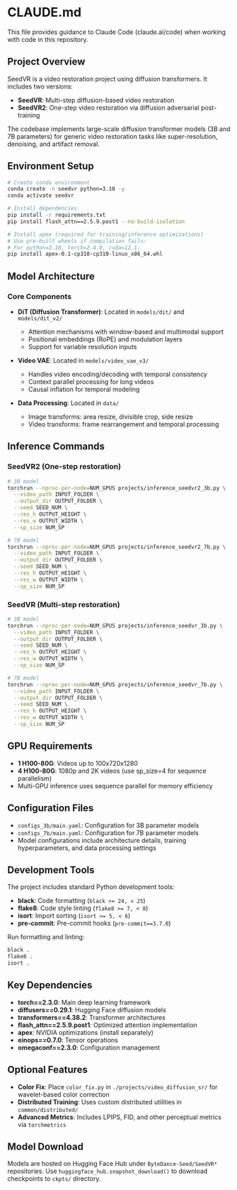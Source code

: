 # CLAUDE.md

This file provides guidance to Claude Code (claude.ai/code) when working with code in this repository.

## Project Overview

SeedVR is a video restoration project using diffusion transformers. It includes two versions:
- **SeedVR**: Multi-step diffusion-based video restoration 
- **SeedVR2**: One-step video restoration via diffusion adversarial post-training

The codebase implements large-scale diffusion transformer models (3B and 7B parameters) for generic video restoration tasks like super-resolution, denoising, and artifact removal.

## Environment Setup

```bash
# Create conda environment
conda create -n seedvr python=3.10 -y
conda activate seedvr

# Install dependencies
pip install -r requirements.txt
pip install flash_attn==2.5.9.post1 --no-build-isolation

# Install apex (required for training/inference optimizations)
# Use pre-built wheels if compilation fails:
# For python=3.10, torch=2.4.0, cuda=12.1:
pip install apex-0.1-cp310-cp310-linux_x86_64.whl
```

## Model Architecture

### Core Components
- **DiT (Diffusion Transformer)**: Located in `models/dit/` and `models/dit_v2/`
  - Attention mechanisms with window-based and multimodal support
  - Positional embeddings (RoPE) and modulation layers
  - Support for variable resolution inputs

- **Video VAE**: Located in `models/video_vae_v3/`
  - Handles video encoding/decoding with temporal consistency
  - Context parallel processing for long videos
  - Causal inflation for temporal modeling

- **Data Processing**: Located in `data/`
  - Image transforms: area resize, divisible crop, side resize
  - Video transforms: frame rearrangement and temporal processing

## Inference Commands

### SeedVR2 (One-step restoration)
```bash
# 3B model
torchrun --nproc-per-node=NUM_GPUS projects/inference_seedvr2_3b.py \
  --video_path INPUT_FOLDER \
  --output_dir OUTPUT_FOLDER \
  --seed SEED_NUM \
  --res_h OUTPUT_HEIGHT \
  --res_w OUTPUT_WIDTH \
  --sp_size NUM_SP

# 7B model  
torchrun --nproc-per-node=NUM_GPUS projects/inference_seedvr2_7b.py \
  --video_path INPUT_FOLDER \
  --output_dir OUTPUT_FOLDER \
  --seed SEED_NUM \
  --res_h OUTPUT_HEIGHT \
  --res_w OUTPUT_WIDTH \
  --sp_size NUM_SP
```

### SeedVR (Multi-step restoration)
```bash
# 3B model
torchrun --nproc-per-node=NUM_GPUS projects/inference_seedvr_3b.py \
  --video_path INPUT_FOLDER \
  --output_dir OUTPUT_FOLDER \
  --seed SEED_NUM \
  --res_h OUTPUT_HEIGHT \
  --res_w OUTPUT_WIDTH \
  --sp_size NUM_SP

# 7B model
torchrun --nproc-per-node=NUM_GPUS projects/inference_seedvr_7b.py \
  --video_path INPUT_FOLDER \
  --output_dir OUTPUT_FOLDER \
  --seed SEED_NUM \
  --res_h OUTPUT_HEIGHT \
  --res_w OUTPUT_WIDTH \
  --sp_size NUM_SP
```

## GPU Requirements
- **1 H100-80G**: Videos up to 100x720x1280
- **4 H100-80G**: 1080p and 2K videos (use sp_size=4 for sequence parallelism)
- Multi-GPU inference uses sequence parallel for memory efficiency

## Configuration Files
- `configs_3b/main.yaml`: Configuration for 3B parameter models
- `configs_7b/main.yaml`: Configuration for 7B parameter models
- Model configurations include architecture details, training hyperparameters, and data processing settings

## Development Tools
The project includes standard Python development tools:
- **black**: Code formatting (`black >= 24, < 25`)
- **flake8**: Code style linting (`flake8 >= 7, < 8`) 
- **isort**: Import sorting (`isort >= 5, < 6`)
- **pre-commit**: Pre-commit hooks (`pre-commit==3.7.0`)

Run formatting and linting:
```bash
black .
flake8 .
isort .
```

## Key Dependencies
- **torch==2.3.0**: Main deep learning framework
- **diffusers==0.29.1**: Hugging Face diffusion models
- **transformers==4.38.2**: Transformer architectures
- **flash_attn==2.5.9.post1**: Optimized attention implementation
- **apex**: NVIDIA optimizations (install separately)
- **einops==0.7.0**: Tensor operations
- **omegaconf==2.3.0**: Configuration management

## Optional Features
- **Color Fix**: Place `color_fix.py` in `./projects/video_diffusion_sr/` for wavelet-based color correction
- **Distributed Training**: Uses custom distributed utilities in `common/distributed/`
- **Advanced Metrics**: Includes LPIPS, FID, and other perceptual metrics via `torchmetrics`

## Model Download
Models are hosted on Hugging Face Hub under `ByteDance-Seed/SeedVR*` repositories. Use `huggingface_hub.snapshot_download()` to download checkpoints to `ckpts/` directory.